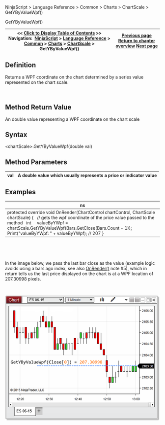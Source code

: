 ﻿


NinjaScript \> Language Reference \> Common \> Charts \> ChartScale \> GetYByValueWpf()






















GetYByValueWpf()







| \<\< [Click to Display Table of Contents](getybyvaluewpf.md) \>\> **Navigation:**     [NinjaScript](ninjascript.md) \> [Language Reference](language_reference_wip.md) \> [Common](common.md) \> [Charts](chart.md) \> [ChartScale](chartscale.md) \> GetYByValueWpf() | [Previous page](getybyvalue.md) [Return to chapter overview](chartscale.md) [Next page](height.md) |
| --- | --- |











## Definition


Returns a WPF coordinate on the chart determined by a series value represented on the chart scale.


 


## Method Return Value


An double value representing a WPF coordinate on the chart scale


## 


## Syntax
\<chartScale\>.GetYByValueWpf(double val)


## 


## Method Parameters




| val | A double value which usually represents a price or indicator value |
| --- | --- |



## 


## 


## Examples




| ns |
| --- |
| protected override void OnRender(ChartControl chartControl, ChartScale chartScale) {    // gets the wpf coordinate of the price value passed to the method    int     valueByYWpf \= chartScale.GetYByValueWpf(Bars.GetClose(Bars.Count \- 1));      Print("valueByYWpf: " \+ valueByYWpf); // 207 } |



 


 


 In the image below, we pass the last bar close as the value (example logic avoids using a bars ago index, see also [OnRender()](onrender.md) note \#5\), which in return tells us the last price displayed on the chart is at a WPF location of 207\.30998 pixels.


 


![GetYByValueWpf](getybyvaluewpf.png)








